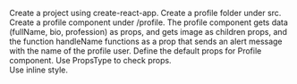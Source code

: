 Create a project using create-react-app.
Create a profile folder under src.
Create a profile component under /profile.
The profile component gets data (fullName, bio, profession) as props, and gets image as children props, and the function handleName functions as a prop that sends an alert message with the name of the profile user.
Define the default props for Profile component.
Use PropsType to check props.  
Use inline style.
